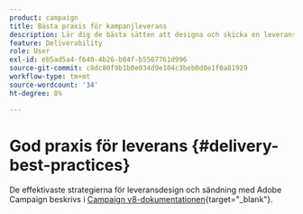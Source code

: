 ```yaml
---
product: campaign
title: Bästa praxis för kampanjleverans
description: Lär dig de bästa sätten att designa och skicka en leverans
feature: Deliverability
role: User
exl-id: eb5ad5a4-f640-4b26-b04f-b5567761d996
source-git-commit: c8dc80f9b1b0e034d9e104c3beb0d0e1f0a81929
workflow-type: tm+mt
source-wordcount: '34'
ht-degree: 8%

---
```


# God praxis för leverans {#delivery-best-practices}

De effektivaste strategierna för leveransdesign och sändning med Adobe Campaign beskrivs i [Campaign v8-dokumentationen](https://experienceleague.adobe.com/en/docs/campaign/campaign-v8/send/delivery-best-practices){target="_blank"}.
